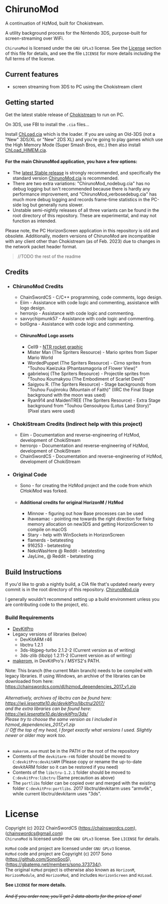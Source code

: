 ﻿# ChirunoMod

A continuation of HzMod, built for Chokistream.

A utility background process for the Nintendo 3DS, purpose-built for screen-streaming over WiFi.

`ChirunoMod` is licensed under the `GNU GPLv3` license. See the [License](#license) section of this file for details, and see the file `LICENSE` for more details including the full terms of the license.

## Current features
* screen streaming from 3DS to PC using the Chokistream client

## Getting started

Get the latest stable release of [Chokistream](https://github.com/Eiim/Chokistream) to run on PC.

On 3DS, use FBI to install the `.cia` files...

Install [ChLoad.cia](https://github.com/ChainSwordCS/ChirunoMod/blob/nightly-v4/HzLoad/ChLoad.cia) which is the loader. If you are using an Old-3DS (not a "New" 3DS/XL or "New" 2DS XL) and you're going to play games which use the High Memory Mode (Super Smash Bros, etc.) then also install [ChLoad_HIMEM.cia](https://github.com/ChainSwordCS/ChirunoMod/blob/nightly-v4/HzLoad/ChLoad_HIMEM.cia).

#### For the main ChirunoMod application, you have a few options:
- The [latest Stable release](https://github.com/ChainSwordCS/ChirunoMod/releases) is strongly recommended, and specifically the standard version [ChirunoMod.cia](https://github.com/ChainSwordCS/ChirunoMod/releases/download/v0.2/ChirunoMod.cia) is recommended.
- There are two extra variations: "ChirunoMod_nodebug.cia" has no debug logging but isn't recommended because there is hardly any performance improvement, and "ChirunoMod_verbosedebug.cia" has much more debug logging and records frame-time statistics in the PC-side log but generally runs slower.
- Unstable semi-nightly releases of all three variants can be found in the root directory of this repository. These are experimental, and may not function as intended.

Please note, the PC HorizonScreen application in this repository is old and obsolete. Additionally, modern versions of ChirunoMod are incompatible with any client other than Chokistream (as of Feb. 2023) due to changes in the network packet header format.

> //TODO the rest of the readme

## Credits
- ### ChirunoMod Credits
  - ChainSwordCS - C/C++ programming, code comments, logo design.
  - Eiim - Assistance with code logic and commenting, assistance with logo design.
  - herronjo - Assistance with code logic and commenting.
  - savvychipmunk57 - Assistance with code logic and commenting.
  - bol0gna - Assistance with code logic and commenting.
  - #### ChirunoMod Logo assets
    - Cell9 - [NTR rocket graphic](https://github.com/44670/BootNTR/blob/master/resources/icon.png)
    - Mister Man (The Spriters Resource) - Mario sprites from Super Mario World
    - WordedPuppet (The Spriters Resource) - Cirno sprites from "Touhou Kaeizuka (Phantasmagoria of Flower View)"
    - gabrielwoj (The Spriters Resource) - Projectile sprites from "Touhou Koumakyou (The Embodiment of Scarlet Devil)"
    - Saigyou R. (The Spriters Resource) - Stage backgrounds from "Touhou Fuujinroku (Mountain of Faith)" (IIRC the Final Stage background with the moon was used)
    - Ryan914 and MaidenTREE (The Spriters Resource) - Extra Stage background from "Touhou Gensoukyou (Lotus Land Story)" (Pixel stars were used)
  
- ### ChokiStream Credits (Indirect help with this project)
  - Eiim - Documentation and reverse-engineering of HzMod, development of ChokiStream
  - herronjo - Documentation and reverse-engineering of HzMod, development of ChokiStream
  - ChainSwordCS - Documentation and reverse-engineering of HzMod, development of ChokiStream
  
- ### Original Code
  - Sono - for creating the HzMod project and the code from which CHokiMod was forked.
  
  - #### Additional credits for original HorizonM / HzMod
    - Minnow - figuring out how Base processes can be used
    - ihaveamac - pointing me towards the right direction for fixing memory allocation on new3DS and getting HorizonScreen to compile on macOS
    - Stary - help with WinSockets in HorizonScreen
    - flamerds - betatesting
    - 916253 - betatesting
    - NekoWasHere @ Reddit - betatesting
    - JayLine_ @ Reddit - betatesting

## Build Instructions

If you'd like to grab a nightly build, a CIA file that's updated nearly every commit is in the root directory of this repository. [ChirunoMod.cia](ChirunoMod.cia)

I generally wouldn't recommend setting up a build environment unless you are contributing code to the project, etc.

### Build Requirements
* [DevKitPro](https://devkitpro.org/wiki/Getting_Started)
* Legacy versions of libraries (below)
  * DevKitARM r46
  * libctru 1.2.1
  * 3ds-libjpeg-turbo 2.1.2-2 (Current version as of writing)
  * 3ds-zlib (libzip) 1.2.11-2 (Current version as of writing)
* [makerom](https://github.com/3DSGuy/Project_CTR/releases?q=makerom&expanded=true), in DevKitPro's / MSYS2's PATH.

Note: This branch (the current Main branch) needs to be compiled with legacy libraries. If using Windows, an archive of the libraries can be downloaded from here: https://chainswordcs.com/dl/hzmod_dependencies_2017_v1.zip

###### Alternatively, archives of libctru can be found here: https://wii.leseratte10.de/devkitPro/libctru/2017/<br />and the extra libraries can be found here: https://wii.leseratte10.de/devkitPro/3ds/<br />Please try to choose the same version as I included in hzmod_dependencies_2017_v1.zip<br /> // Off the top of my head, I forget exactly what versions I used. Slightly newer or older may work too.

* `makerom.exe` must be in the PATH or the root of the repository
* Contents of the `devkitarm-r46` folder should be moved to `C:devkitPro:devkitARM` (Please copy or rename the up-to-date devkitARM folder so it can be restored if you need)
* Contents of the `libctru-1.2.1` folder should be moved to `C:devkitPro:libctru` (Same precaution as above)
* The `portlibs` folder can be copied over and merged with the existing folder `C:devkitPro:portlibs`. 2017 libctru/devkitarm uses "armv6k", while current libctru/devkitarm uses "3ds".

# License

Copyright (c) 2022 ChainSwordCS (https://chainswordcs.com), (chainswordcs@gmail.com)<br>
`ChirunoMod` is licensed under the `GNU GPLv3` license. See `LICENSE` for details.

`HzMod` code and project are licensed under `GNU GPLv3` license.<br>
`HzMod` code and project are Copyright (c) 2017 Sono (https://github.com/SonoSooS), (https://gbatemp.net/members/sono.373734/).<br>
The original `HzMod` project is otherwise also known as `HorizonM`, `HorizonModule`, and `HorizonMod`, and includes `HorizonScreen` and `HzLoad`.

**See `LICENSE` for more details.**

###### ~~And if you order now, you'll get 2 data aborts for the price of one!~~

